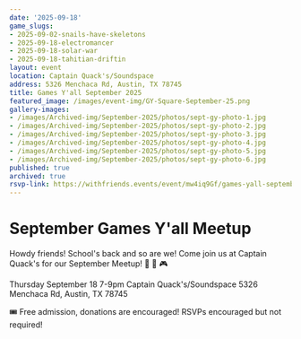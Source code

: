 ```yaml
---
date: '2025-09-18'
game_slugs:
- 2025-09-02-snails-have-skeletons
- 2025-09-18-electromancer
- 2025-09-18-solar-war
- 2025-09-18-tahitian-driftin
layout: event
location: Captain Quack's/Soundspace
address: 5326 Menchaca Rd, Austin, TX 78745
title: Games Y'all September 2025
featured_image: /images/event-img/GY-Square-September-25.png
gallery-images:
- /images/Archived-img/September-2025/photos/sept-gy-photo-1.jpg
- /images/Archived-img/September-2025/photos/sept-gy-photo-2.jpg
- /images/Archived-img/September-2025/photos/sept-gy-photo-3.jpg
- /images/Archived-img/September-2025/photos/sept-gy-photo-4.jpg
- /images/Archived-img/September-2025/photos/sept-gy-photo-5.jpg
- /images/Archived-img/September-2025/photos/sept-gy-photo-6.jpg
published: true
archived: true
rsvp-link: https://withfriends.events/event/mw4iq9Gf/games-yall-september-2025/
---
```


# September Games Y'all Meetup

Howdy friends! School's back and so are we! Come join us at Captain Quack's for our September Meetup! 🦆 🍻 🎮

Thursday September 18
7-9pm
Captain Quack's/Soundspace
5326 Menchaca Rd, Austin, TX 78745

🎟️ Free admission, donations are encouraged! RSVPs encouraged but not required!
